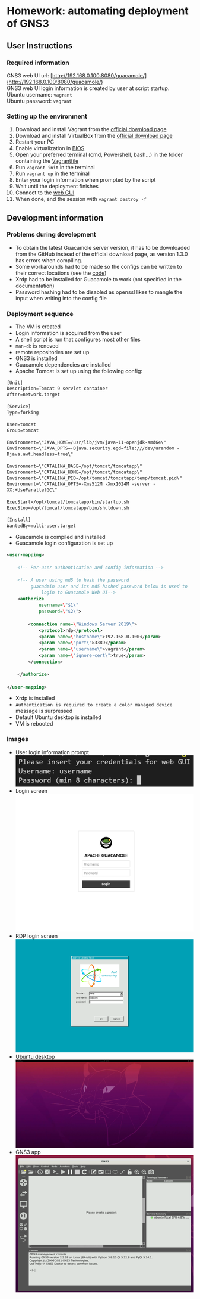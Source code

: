 # Homework: automating deployment of GNS3

## User Instructions

### Required information

GNS3 web UI url: [http://192.168.0.100:8080/guacamole/](http://192.168.0.100:8080/guacamole/)  
GNS3 web UI login information is created by user at script startup.  
Ubuntu username: ``vagrant``  
Ubuntu password: ``vagrant``

### Setting up the environment

1. Download and install Vagrant from the [official download page](https://www.vagrantup.com/downloads)
2. Download and install VirtualBox from the [official download page](https://www.virtualbox.org/wiki/Downloads)
3. Restart your PC
4. Enable virtualization in [BIOS](https://www.virtualmetric.com/blog/how-to-enable-hardware-virtualization)
5. Open your preferred terminal (cmd, Powershell, bash...) in the folder containing the [Vagrantfile](vagrant/Vagrantfile)
6. Run ``vagrant init`` in the terminal
7. Run ``vagrant up`` in the terminal
8. Enter your login information when prompted by the script
9. Wait until the deployment finishes
10. Connect to the [web GUI](http://192.168.0.100:8080/guacamole/)
11. When done, end the session with ``vagrant destroy -f``

## Development information

### Problems during development

- To obtain the latest Guacamole server version, it has to be downloaded from the GitHub instead of the official download page, as version 1.3.0 has errors when compiling.
- Some workarounds had to be made so the configs can be written to their correct locations (see the [code](vagrant/bootstrap.sh))
- Xrdp had to be installed for Guacamole to work (not specified in the documentation)
- Password hashing had to be disabled as openssl likes to mangle the input when writing into the config file

### Deployment sequence

- The VM is created
- Login information is acquired from the user
- A shell script is run that configures most other files
- ``man-db`` is renoved
- remote repositories are set up
- GNS3 is installed
- Guacamole dependencies are installed
- Apache Tomcat is set up using the following config:

```
[Unit]
Description=Tomcat 9 servlet container
After=network.target

[Service]
Type=forking

User=tomcat
Group=tomcat

Environment=\"JAVA_HOME=/usr/lib/jvm/java-11-openjdk-amd64\"
Environment=\"JAVA_OPTS=-Djava.security.egd=file:///dev/urandom -Djava.awt.headless=true\"

Environment=\"CATALINA_BASE=/opt/tomcat/tomcatapp\"
Environment=\"CATALINA_HOME=/opt/tomcat/tomcatapp\"
Environment=\"CATALINA_PID=/opt/tomcat/tomcatapp/temp/tomcat.pid\"
Environment=\"CATALINA_OPTS=-Xms512M -Xmx1024M -server -XX:+UseParallelGC\"

ExecStart=/opt/tomcat/tomcatapp/bin/startup.sh
ExecStop=/opt/tomcat/tomcatapp/bin/shutdown.sh

[Install]
WantedBy=multi-user.target
```

- Guacamole is compiled and installed
- Guacamole login configuration is set up

```xml
<user-mapping>

    <!-- Per-user authentication and config information -->

    <!-- A user using md5 to hash the password
         guacadmin user and its md5 hashed password below is used to 
             login to Guacamole Web UI-->
    <authorize 
            username=\"$1\"
            password=\"$2\">

        <connection name=\"Windows Server 2019\">
            <protocol>rdp</protocol>
            <param name=\"hostname\">192.168.0.100</param>
            <param name=\"port\">3389</param>
            <param name=\"username\">vagrant</param>
            <param name=\"ignore-cert\">true</param>
        </connection>

    </authorize>

</user-mapping>
```

- Xrdp is installed
- ``Authentication is required to create a color managed device`` message is surpressed
- Default Ubuntu desktop is installed
- VM is rebooted

### Images

- User login information prompt![User login information prompt](images/creds.png)
- Login screen![Login screen](images/login.png)
- RDP login screen![RDP login screen](images/rdp_login.png)
- Ubuntu desktop![Ubuntu desktop](images/ubuntu_desk.png)
- GNS3 app![GNS3 app](images/gns.png)
